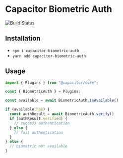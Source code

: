# Capacitor Biometric Auth

[![Build Status](https://travis-ci.org/arielhernandezmusa/capacitor-biometric.svg?branch=master)](https://travis-ci.org/arielhernandezmusa/capacitor-biometric)

## Installation

* `npm i capacitor-biometric-auth`
* `yarn add capacitor-biometric-auth`

## Usage

```ts
import { Plugins } from "@capacitor/core";

const { BiometricAuth } = Plugins;

const available = await BiometricAuth.isAvailable()

if (available.has) {
  const authResult = await BiometricAuth.verify()
  if (authResult.verified) {
    // success authentication
  } else {
    // fail authentication
  }
} else {
  // biometric not available
}
 ```
